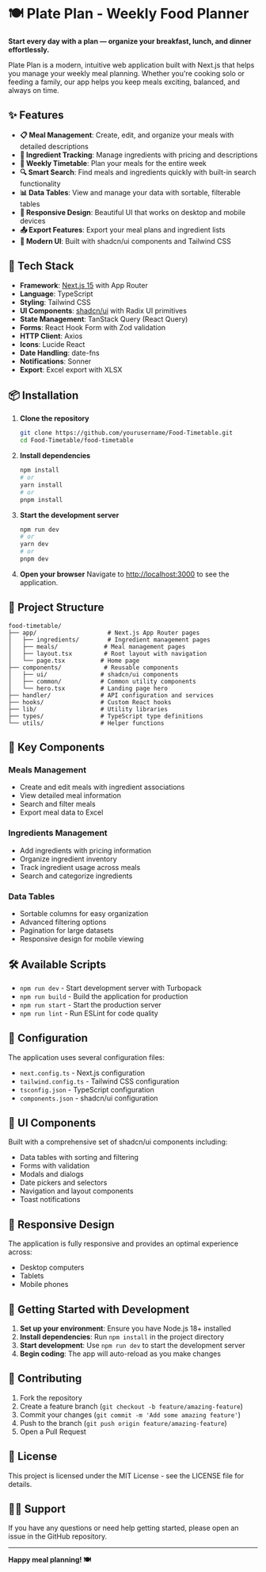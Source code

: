 # 🍽️ Plate Plan - Weekly Food Planner

**Start every day with a plan — organize your breakfast, lunch, and dinner effortlessly.**

Plate Plan is a modern, intuitive web application built with Next.js that helps you manage your weekly meal planning. Whether you're cooking solo or feeding a family, our app helps you keep meals exciting, balanced, and always on time.

## ✨ Features

- **📋 Meal Management**: Create, edit, and organize your meals with detailed descriptions
- **🥕 Ingredient Tracking**: Manage ingredients with pricing and descriptions
- **📅 Weekly Timetable**: Plan your meals for the entire week
- **🔍 Smart Search**: Find meals and ingredients quickly with built-in search functionality
- **📊 Data Tables**: View and manage your data with sortable, filterable tables
- **📱 Responsive Design**: Beautiful UI that works on desktop and mobile devices
- **📤 Export Features**: Export your meal plans and ingredient lists
- **🎨 Modern UI**: Built with shadcn/ui components and Tailwind CSS

## 🚀 Tech Stack

- **Framework**: [Next.js 15](https://nextjs.org/) with App Router
- **Language**: TypeScript
- **Styling**: Tailwind CSS
- **UI Components**: [shadcn/ui](https://ui.shadcn.com/) with Radix UI primitives
- **State Management**: TanStack Query (React Query)
- **Forms**: React Hook Form with Zod validation
- **HTTP Client**: Axios
- **Icons**: Lucide React
- **Date Handling**: date-fns
- **Notifications**: Sonner
- **Export**: Excel export with XLSX

## 📦 Installation

1. **Clone the repository**
   ```bash
   git clone https://github.com/yourusername/Food-Timetable.git
   cd Food-Timetable/food-timetable
   ```

2. **Install dependencies**
   ```bash
   npm install
   # or
   yarn install
   # or
   pnpm install
   ```

3. **Start the development server**
   ```bash
   npm run dev
   # or
   yarn dev
   # or
   pnpm dev
   ```

4. **Open your browser**
   Navigate to [http://localhost:3000](http://localhost:3000) to see the application.

## 📁 Project Structure

```
food-timetable/
├── app/                    # Next.js App Router pages
│   ├── ingredients/        # Ingredient management pages
│   ├── meals/             # Meal management pages
│   ├── layout.tsx         # Root layout with navigation
│   └── page.tsx          # Home page
├── components/            # Reusable components
│   ├── ui/               # shadcn/ui components
│   ├── common/           # Common utility components
│   └── hero.tsx          # Landing page hero
├── handler/              # API configuration and services
├── hooks/                # Custom React hooks
├── lib/                  # Utility libraries
├── types/                # TypeScript type definitions
└── utils/                # Helper functions
```

## 🎯 Key Components

### Meals Management
- Create and edit meals with ingredient associations
- View detailed meal information
- Search and filter meals
- Export meal data to Excel

### Ingredients Management
- Add ingredients with pricing information
- Organize ingredient inventory
- Track ingredient usage across meals
- Search and categorize ingredients

### Data Tables
- Sortable columns for easy organization
- Advanced filtering options
- Pagination for large datasets
- Responsive design for mobile viewing

## 🛠️ Available Scripts

- `npm run dev` - Start development server with Turbopack
- `npm run build` - Build the application for production
- `npm run start` - Start the production server
- `npm run lint` - Run ESLint for code quality

## 🔧 Configuration

The application uses several configuration files:
- `next.config.ts` - Next.js configuration
- `tailwind.config.ts` - Tailwind CSS configuration
- `tsconfig.json` - TypeScript configuration
- `components.json` - shadcn/ui configuration

## 🎨 UI Components

Built with a comprehensive set of shadcn/ui components including:
- Data tables with sorting and filtering
- Forms with validation
- Modals and dialogs
- Date pickers and selectors
- Navigation and layout components
- Toast notifications

## 📱 Responsive Design

The application is fully responsive and provides an optimal experience across:
- Desktop computers
- Tablets
- Mobile phones

## 🚀 Getting Started with Development

1. **Set up your environment**: Ensure you have Node.js 18+ installed
2. **Install dependencies**: Run `npm install` in the project directory
3. **Start development**: Use `npm run dev` to start the development server
4. **Begin coding**: The app will auto-reload as you make changes

## 🤝 Contributing

1. Fork the repository
2. Create a feature branch (`git checkout -b feature/amazing-feature`)
3. Commit your changes (`git commit -m 'Add some amazing feature'`)
4. Push to the branch (`git push origin feature/amazing-feature`)
5. Open a Pull Request

## 📄 License

This project is licensed under the MIT License - see the LICENSE file for details.

## 🙋‍♂️ Support

If you have any questions or need help getting started, please open an issue in the GitHub repository.

---

**Happy meal planning! 🍽️**
